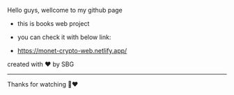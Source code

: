 Hello guys, wellcome to my github page

- this is books web project

- you can check it with below link: 

- https://monet-crypto-web.netlify.app/

created with ❤️ by SBG

-----------------------------------



Thanks for watching 🙏❤️
